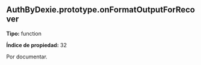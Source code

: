 ## AuthByDexie.prototype.onFormatOutputForRecover

**Tipo:** function

**Índice de propiedad:** 32

Por documentar.




